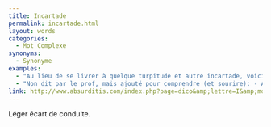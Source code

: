 ```yaml
---
title: Incartade
permalink: incartade.html
layout: words
categories:
  - Mot Complexe
synonyms:
  - Synonyme
examples:
  - "Au lieu de se livrer à quelque turpitude et autre incartade, voici un petit exo..."
  - "Non dit par le prof, mais ajouté pour comprendre (et sourire): - Accusé! Vous avez découpé 7 personnes à coups de hache, qu'avez vous à dire aux familles des victimes?- Bon bin...je suis désolé pour cette incartade. Voilà."
link: http://www.absurditis.com/index.php?page=dico&amp;lettre=I&amp;mot=Incartade
---
```


Léger écart de conduite.
